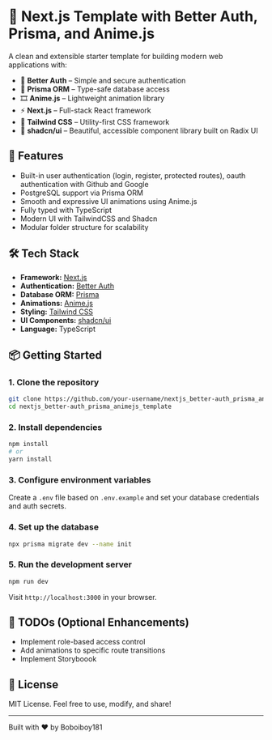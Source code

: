 # 🧩 Next.js Template with Better Auth, Prisma, and Anime.js

A clean and extensible starter template for building modern web applications with:

- 🔐 **Better Auth** – Simple and secure authentication
- 🧬 **Prisma ORM** – Type-safe database access
- 🎞️ **Anime.js** – Lightweight animation library
- ⚡ **Next.js** – Full-stack React framework
- 🎨 **Tailwind CSS** – Utility-first CSS framework
- 🧱 **shadcn/ui** – Beautiful, accessible component library built on Radix UI

## 🚀 Features

- Built-in user authentication (login, register, protected routes), oauth authentication with Github and Google
- PostgreSQL support via Prisma ORM
- Smooth and expressive UI animations using Anime.js
- Fully typed with TypeScript
- Modern UI with TailwindCSS and Shadcn
- Modular folder structure for scalability

## 🛠️ Tech Stack

- **Framework:** [Next.js](https://nextjs.org/)
- **Authentication:** [Better Auth](https://github.com/BetterTyped/better-auth)
- **Database ORM:** [Prisma](https://www.prisma.io/)
- **Animations:** [Anime.js](https://animejs.com/)
- **Styling:** [Tailwind CSS](https://tailwindcss.com/)
- **UI Components:** [shadcn/ui](https://ui.shadcn.com/)
- **Language:** TypeScript

## 📦 Getting Started

### 1. Clone the repository

```bash
git clone https://github.com/your-username/nextjs_better-auth_prisma_animejs_template.git
cd nextjs_better-auth_prisma_animejs_template
````

### 2. Install dependencies

```bash
npm install
# or
yarn install
```

### 3. Configure environment variables

Create a `.env` file based on `.env.example` and set your database credentials and auth secrets.

### 4. Set up the database

```bash
npx prisma migrate dev --name init
```

### 5. Run the development server

```bash
npm run dev
```

Visit `http://localhost:3000` in your browser.

## 🧪 TODOs (Optional Enhancements)

* Implement role-based access control
* Add animations to specific route transitions
* Implement Storyboook

## 📄 License

MIT License. Feel free to use, modify, and share!

---

Built with ❤️ by Boboiboy181

